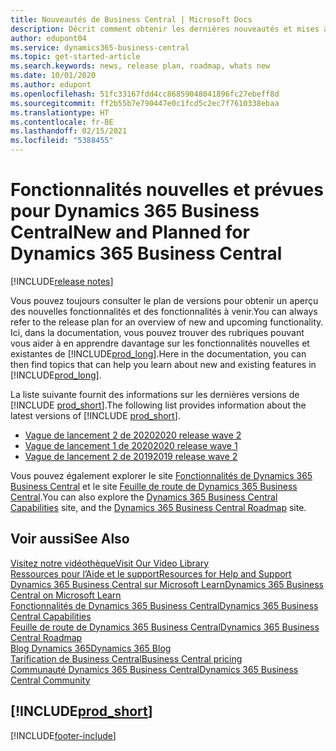 ```yaml
---
title: Nouveautés de Business Central | Microsoft Docs
description: Décrit comment obtenir les dernières nouveautés et mises à jour de Business Central.
author: edupont04
ms.service: dynamics365-business-central
ms.topic: get-started-article
ms.search.keywords: news, release plan, roadmap, whats new
ms.date: 10/01/2020
ms.author: edupont
ms.openlocfilehash: 51fc33167fdd4cc86859048041896fc27ebeff8d
ms.sourcegitcommit: ff2b55b7e790447e0c1fcd5c2ec7f7610338ebaa
ms.translationtype: HT
ms.contentlocale: fr-BE
ms.lasthandoff: 02/15/2021
ms.locfileid: "5388455"
---
```

# <a name="new-and-planned-for-dynamics-365-business-central"></a><span data-ttu-id="7fa6c-103">Fonctionnalités nouvelles et prévues pour Dynamics 365 Business Central</span><span class="sxs-lookup"><span data-stu-id="7fa6c-103">New and Planned for Dynamics 365 Business Central</span></span>

[!INCLUDE[release notes](includes/release-notes.md)]

<span data-ttu-id="7fa6c-104">Vous pouvez toujours consulter le plan de versions pour obtenir un aperçu des nouvelles fonctionnalités et des fonctionnalités à venir.</span><span class="sxs-lookup"><span data-stu-id="7fa6c-104">You can always refer to the release plan for an overview of new and upcoming functionality.</span></span> <span data-ttu-id="7fa6c-105">Ici, dans la documentation, vous pouvez trouver des rubriques pouvant vous aider à en apprendre davantage sur les fonctionnalités nouvelles et existantes de [!INCLUDE[prod_long](includes/prod_long.md)].</span><span class="sxs-lookup"><span data-stu-id="7fa6c-105">Here in the documentation, you can then find topics that can help you learn about new and existing features in [!INCLUDE[prod_long](includes/prod_long.md)].</span></span> 

<span data-ttu-id="7fa6c-106">La liste suivante fournit des informations sur les dernières versions de [!INCLUDE [prod_short](includes/prod_short.md)].</span><span class="sxs-lookup"><span data-stu-id="7fa6c-106">The following list provides information about the latest versions of [!INCLUDE [prod_short](includes/prod_short.md)].</span></span>  

* [<span data-ttu-id="7fa6c-107">Vague de lancement 2 de 2020</span><span class="sxs-lookup"><span data-stu-id="7fa6c-107">2020 release wave 2</span></span>](/dynamics365-release-plan/2020wave2/smb/dynamics365-business-central/planned-features)  
* [<span data-ttu-id="7fa6c-108">Vague de lancement 1 de 2020</span><span class="sxs-lookup"><span data-stu-id="7fa6c-108">2020 release wave 1</span></span>](/dynamics365-release-plan/2020wave1/dynamics365-business-central/planned-features)  
* [<span data-ttu-id="7fa6c-109">Vague de lancement 2 de 2019</span><span class="sxs-lookup"><span data-stu-id="7fa6c-109">2019 release wave 2</span></span>](/dynamics365-release-plan/2019wave2/dynamics365-business-central/planned-features)  

<span data-ttu-id="7fa6c-110">Vous pouvez également explorer le site [Fonctionnalités de Dynamics 365 Business Central](https://dynamics.microsoft.com/business-central/capabilities/) et le site [Feuille de route de Dynamics 365 Business Central](https://dynamics.microsoft.com/roadmap/business-central/).</span><span class="sxs-lookup"><span data-stu-id="7fa6c-110">You can also explore the [Dynamics 365 Business Central Capabilities](https://dynamics.microsoft.com/business-central/capabilities/) site, and the [Dynamics 365 Business Central Roadmap](https://dynamics.microsoft.com/roadmap/business-central/) site.</span></span>  

## <a name="see-also"></a><span data-ttu-id="7fa6c-111">Voir aussi</span><span class="sxs-lookup"><span data-stu-id="7fa6c-111">See Also</span></span>

[<span data-ttu-id="7fa6c-112">Visitez notre vidéothèque</span><span class="sxs-lookup"><span data-stu-id="7fa6c-112">Visit Our Video Library</span></span>](across-videos.md)  
[<span data-ttu-id="7fa6c-113">Ressources pour l’Aide et le support</span><span class="sxs-lookup"><span data-stu-id="7fa6c-113">Resources for Help and Support</span></span>](product-help-and-support.md)  
[<span data-ttu-id="7fa6c-114">Dynamics 365 Business Central sur Microsoft Learn</span><span class="sxs-lookup"><span data-stu-id="7fa6c-114">Dynamics 365 Business Central on Microsoft Learn</span></span>](/learn/dynamics365/business-central?WT.mc_id=dyn365bc_landingpage-docs)  
[<span data-ttu-id="7fa6c-115">Fonctionnalités de Dynamics 365 Business Central</span><span class="sxs-lookup"><span data-stu-id="7fa6c-115">Dynamics 365 Business Central Capabilities</span></span>](https://dynamics.microsoft.com/business-central/capabilities/)  
[<span data-ttu-id="7fa6c-116">Feuille de route de Dynamics 365 Business Central</span><span class="sxs-lookup"><span data-stu-id="7fa6c-116">Dynamics 365 Business Central Roadmap</span></span>](https://dynamics.microsoft.com/roadmap/business-central/)  
[<span data-ttu-id="7fa6c-117">Blog Dynamics 365</span><span class="sxs-lookup"><span data-stu-id="7fa6c-117">Dynamics 365 Blog</span></span>](https://cloudblogs.microsoft.com/dynamics365/it/product/business-central/)  
[<span data-ttu-id="7fa6c-118">Tarification de Business Central</span><span class="sxs-lookup"><span data-stu-id="7fa6c-118">Business Central pricing</span></span>](https://dynamics.microsoft.com/business-central/overview/#pricing)  
[<span data-ttu-id="7fa6c-119">Communauté Dynamics 365 Business Central</span><span class="sxs-lookup"><span data-stu-id="7fa6c-119">Dynamics 365 Business Central Community</span></span>](https://community.dynamics.com/business/)

## [!INCLUDE[prod_short](includes/free_trial_md.md)]


[!INCLUDE[footer-include](includes/footer-banner.md)]